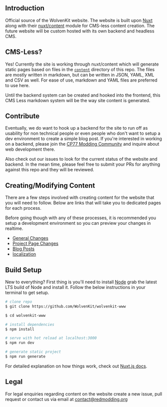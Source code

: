 ## Introduction
Official source of the WolvenKit website. The website is built upon [Nuxt](https://github.com/nuxt/nuxt.js) along with their [nuxt/content](https://github.com/nuxt/content) module for CMS-less content creation. The future website will be custom hosted with its own backend and headless CMS.

## CMS-Less?
Yes! Currently the site is working through nuxt/content which will generate static pages based on files in the [`content`](./content) directory of this repo. The files are mostly written in markdown, but can be written in JSON, YAML, XML and CSV as well. For ease of use, markdown and YAML files are preferred to use here. 

Until the backend system can be created and hooked into the frontend, this CMS Less markdown system will be the way site content is generated.

## Contribute
Eventually, we do want to hook up a backend for the site to run off as usability for non technical people or even people who don't want to setup a dev environment to create a simple blog post. If you're interested in working on a backend, please join the [CP77 Modding Community](https://discord.gg/Epkq79kd96) and inquire about web development there.

Also check out our issues to look for the current status of the website and backend.
In the mean time, please feel free to submit your PRs for anything against this repo and they will be reviewed. 

## Creating/Modifying Content
There are a few steps involved with creating content for the website that you will need to follow. Below are links that will take you to dedicated pages for each process.

Before going though with any of these processes, it is recommended you setup a development environment so you can preview your changes in realtime.

- [General Changes](./docs/general-changes.md)
- [Project Page Changes](./docs/project-changes.md)
- [Blog Posts](./docs/blog-posts.md)
- [localization](./docs/localization.md)

## Build Setup
New to everything? First thing is you'll need to install [Node](https://nodejs.org/en/) grab the latest LTS build of Node and install it. Follow the below instructions in your terminal to get setup.

```bash
# clone repo
$ git clone https://github.com/WolvenKit/wolvenkit-www

$ cd wolvenkit-www

# install dependencies
$ npm install

# serve with hot reload at localhost:3000
$ npm run dev

# generate static project
$ npm run generate
```

For detailed explanation on how things work, check out [Nuxt.js docs](https://nuxtjs.org).

## Legal
For legal enquiries regarding content on the website create a new issue, pull request or contact us via email at contact@redmodding.org 